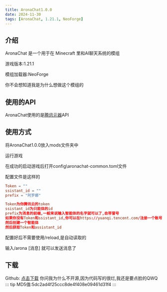 ```yaml
---
title: AronaChat1.0.0
date: 2024-11-30
tags: [AronaChat, 1.21.1, NeoForge]
---
```

## 介绍
AronaChat 是一个用于在 Minecraft 里和AI聊天系统的模组

游戏版本:1.21.1

模组加载器:NeoForge

你不会想知道我是为什么想做这个模组的
## 使用的API
AronaChat使用的是[腾讯元器](https://yuanqi.tencent.com/)API
## 使用方式
将AronaChat1.0.0放入mods文件夹中

运行游戏

在成功的启动游戏后打开config\aronachat-common.toml文件

配置文件是这样的
```aronachat-common.toml
Token = ""
ssistant_id = ""
prefix = "阿罗娜"

Token为你腾讯云的token
ssistant_id为只能体的id
prefix为消息的前缀,一般来说输入智能体的名字就可以了,自带冒号
如果你没有Token和ssistant_id,你可以在https://yuanqi.tencent.com/注册一个账号
然后创建一个智能体
然后获取Token和assistant_id
```
配置好后不需要使用/reload,是自动读取的

输入/arona [消息] 就可以发送消息了

## 下载
Github: [点击下载](https://github.com/fingtest6/fingmodapcks/releases/tag/AronaChat1.0.0)
你问我为什么不开源,因为代码写的很烂,我还是要点脸的QWQ 
::: tip
MD5值:5dc2ad4f25ccc8de4f408e09461d31f4
:::
